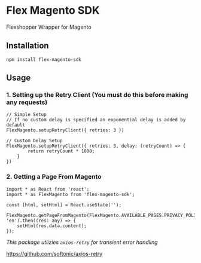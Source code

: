 # Flex Magento SDK
Flexshopper Wrapper for Magento

## **Installation**

```
npm install flex-magento-sdk
```

## **Usage**

### 1. Setting up the Retry Client (You must do this before making any requests)
```
// Simple Setup
// If no custom delay is specified an exponential delay is added by default
FlexMagento.setupRetryClient({ retries: 3 })

// Custom Delay Setup
FlexMagento.setupRetryClient({ retries: 3, delay: (retryCount) => {
  		return retryCount * 1000;
	}
})
```

### 2. Getting a Page From Magento 
```
import * as React from 'react';
import * as FlexMagento from 'flex-magento-sdk';

const [html, setHtml] = React.useState('');

FlexMagento.getPageFromMagento(FlexMagento.AVAILABLE_PAGES.PRIVACY_POLICY, 'en').then((res: any) => {
	setHtml(res.data.content);
});
```

*This package utlizies `axios-retry` for transient error handling*

https://github.com/softonic/axios-retry
